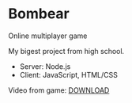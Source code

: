 # Bombear
Online multiplayer game

My bigest project from high school.

- Server: Node.js
- Client: JavaScript, HTML/CSS

Video from game: [DOWNLOAD](https://raw.githubusercontent.com/benkosa/Bombear/master/sample_video_of_game.mp4)
